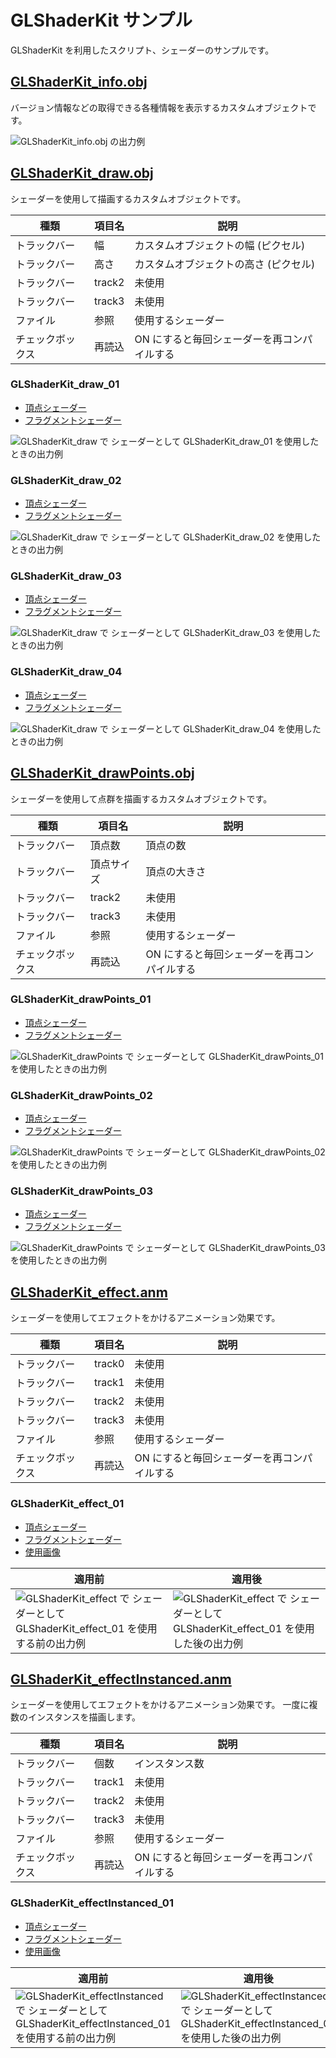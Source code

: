 # GLShaderKit サンプル

GLShaderKit を利用したスクリプト、シェーダーのサンプルです。

## [GLShaderKit_info.obj](GLShaderKit_info.obj)

バージョン情報などの取得できる各種情報を表示するカスタムオブジェクトです。

![GLShaderKit_info.obj の出力例](/assets/GLShaderKit_info.webp)

## [GLShaderKit_draw.obj](GLShaderKit_draw.obj)

シェーダーを使用して描画するカスタムオブジェクトです。

| 種類             | 項目名 | 説明                                        |
| ---------------- | ------ | ------------------------------------------- |
| トラックバー     | 幅     | カスタムオブジェクトの幅 (ピクセル)         |
| トラックバー     | 高さ   | カスタムオブジェクトの高さ (ピクセル)       |
| トラックバー     | track2 | 未使用                                      |
| トラックバー     | track3 | 未使用                                      |
| ファイル         | 参照   | 使用するシェーダー                          |
| チェックボックス | 再読込 | ON にすると毎回シェーダーを再コンパイルする |

### GLShaderKit_draw_01

- [頂点シェーダー](GLShaderKit_draw_01.vert)
- [フラグメントシェーダー](GLShaderKit_draw_01.frag)

![GLShaderKit_draw で シェーダーとして GLShaderKit_draw_01 を使用したときの出力例](/assets/GLShaderKit_draw_01.webp)

### GLShaderKit_draw_02

- [頂点シェーダー](GLShaderKit_draw_02.vert)
- [フラグメントシェーダー](GLShaderKit_draw_02.frag)

![GLShaderKit_draw で シェーダーとして GLShaderKit_draw_02 を使用したときの出力例](/assets/GLShaderKit_draw_02.webp)

### GLShaderKit_draw_03

- [頂点シェーダー](GLShaderKit_draw_03.vert)
- [フラグメントシェーダー](GLShaderKit_draw_03.frag)

![GLShaderKit_draw で シェーダーとして GLShaderKit_draw_03 を使用したときの出力例](/assets/GLShaderKit_draw_03.webp)

### GLShaderKit_draw_04

- [頂点シェーダー](GLShaderKit_draw_04.vert)
- [フラグメントシェーダー](GLShaderKit_draw_04.frag)

![GLShaderKit_draw で シェーダーとして GLShaderKit_draw_04 を使用したときの出力例](/assets/GLShaderKit_draw_04.webp)

## [GLShaderKit_drawPoints.obj](GLShaderKit_drawPoints.obj)

シェーダーを使用して点群を描画するカスタムオブジェクトです。

| 種類             | 項目名     | 説明                                        |
| ---------------- | ---------- | ------------------------------------------- |
| トラックバー     | 頂点数     | 頂点の数                                    |
| トラックバー     | 頂点サイズ | 頂点の大きさ                                |
| トラックバー     | track2     | 未使用                                      |
| トラックバー     | track3     | 未使用                                      |
| ファイル         | 参照       | 使用するシェーダー                          |
| チェックボックス | 再読込     | ON にすると毎回シェーダーを再コンパイルする |

### GLShaderKit_drawPoints_01

- [頂点シェーダー](GLShaderKit_drawPoints_01.vert)
- [フラグメントシェーダー](GLShaderKit_drawPoints_01.frag)

![GLShaderKit_drawPoints で シェーダーとして GLShaderKit_drawPoints_01 を使用したときの出力例](/assets/GLShaderKit_drawPoints_01.webp)

### GLShaderKit_drawPoints_02

- [頂点シェーダー](GLShaderKit_drawPoints_02.vert)
- [フラグメントシェーダー](GLShaderKit_drawPoints_02.frag)

![GLShaderKit_drawPoints で シェーダーとして GLShaderKit_drawPoints_02 を使用したときの出力例](/assets/GLShaderKit_drawPoints_02.webp)

### GLShaderKit_drawPoints_03

- [頂点シェーダー](GLShaderKit_drawPoints_03.vert)
- [フラグメントシェーダー](GLShaderKit_drawPoints_03.frag)

![GLShaderKit_drawPoints で シェーダーとして GLShaderKit_drawPoints_03 を使用したときの出力例](/assets/GLShaderKit_drawPoints_03.webp)

## [GLShaderKit_effect.anm](GLShaderKit_effect.anm)

シェーダーを使用してエフェクトをかけるアニメーション効果です。

| 種類             | 項目名 | 説明                                        |
| ---------------- | ------ | ------------------------------------------- |
| トラックバー     | track0 | 未使用                                      |
| トラックバー     | track1 | 未使用                                      |
| トラックバー     | track2 | 未使用                                      |
| トラックバー     | track3 | 未使用                                      |
| ファイル         | 参照   | 使用するシェーダー                          |
| チェックボックス | 再読込 | ON にすると毎回シェーダーを再コンパイルする |

### GLShaderKit_effect_01

- [頂点シェーダー](GLShaderKit_effect_01.vert)
- [フラグメントシェーダー](GLShaderKit_effect_01.frag)
- [使用画像](https://pixabay.com/photos/buttons-colored-buttons-1821331/)

| 適用前                                                                                                                          | 適用後                                                                                                                         |
| ------------------------------------------------------------------------------------------------------------------------------- | ------------------------------------------------------------------------------------------------------------------------------ |
| ![GLShaderKit_effect で シェーダーとして GLShaderKit_effect_01 を使用する前の出力例](/assets/GLShaderKit_effect_01_before.webp) | ![GLShaderKit_effect で シェーダーとして GLShaderKit_effect_01 を使用した後の出力例](/assets/GLShaderKit_effect_01_after.webp) |

## [GLShaderKit_effectInstanced.anm](GLShaderKit_effectInstanced.anm)

シェーダーを使用してエフェクトをかけるアニメーション効果です。
一度に複数のインスタンスを描画します。

| 種類             | 項目名 | 説明                                        |
| ---------------- | ------ | ------------------------------------------- |
| トラックバー     | 個数   | インスタンス数                              |
| トラックバー     | track1 | 未使用                                      |
| トラックバー     | track2 | 未使用                                      |
| トラックバー     | track3 | 未使用                                      |
| ファイル         | 参照   | 使用するシェーダー                          |
| チェックボックス | 再読込 | ON にすると毎回シェーダーを再コンパイルする |

### GLShaderKit_effectInstanced_01

- [頂点シェーダー](GLShaderKit_effectInstanced_01.vert)
- [フラグメントシェーダー](GLShaderKit_effectInstanced_01.frag)
- [使用画像](https://pixabay.com/photos/buttons-colored-buttons-1821331/)

| 適用前                                                                                                                                            | 適用後                                                                                                                                           |
| ------------------------------------------------------------------------------------------------------------------------------------------------- | ------------------------------------------------------------------------------------------------------------------------------------------------ |
| ![GLShaderKit_effectInstanced で シェーダーとして GLShaderKit_effectInstanced_01 を使用する前の出力例](/assets/GLShaderKit_effectInstanced_01_before.webp) | ![GLShaderKit_effectInstanced で シェーダーとして GLShaderKit_effectInstanced_01 を使用した後の出力例](/assets/GLShaderKit_effectInstanced_01_after.webp) |
